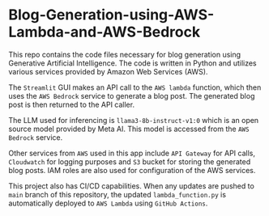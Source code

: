 # Blog-Generation-using-AWS-Lambda-and-AWS-Bedrock

This repo contains the code files necessary for blog generation using Generative Artificial Intelligence.
The code is written in Python and utilizes various services provided by Amazon Web Services (AWS).

The `Streamlit` GUI makes an API call to the `AWS lambda` function, which then uses the `AWS Bedrock` service to generate a blog post.
The generated blog post is then returned to the API caller.

The LLM used for inferencing is `llama3-8b-instruct-v1:0` which is an open source model provided by Meta AI.
This model is accessed from the `AWS Bedrock` service.

Other services from `AWS` used in this app include `API Gateway` for API calls, `Cloudwatch` for logging purposes and `S3` bucket for storing the generated blog posts.
IAM roles are also used for configuration of the AWS services.

This project also has CI/CD capabilities. When any updates are pushed to `main` branch of this repository, the updated `lambda_function.py` is automatically deployed to `AWS Lambda` using `GitHub Actions`.